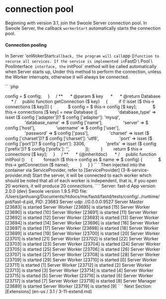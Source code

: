 # connection pool

Beginning with version 3.1, join the Swoole Server connection pool. In Swoole Server, the callback `workerStart` automatically starts the connection pool.

#### Connection pooling

In Server 'onWokerStart` callback, the program will call `app ()` function to recurse all services. If the service is implemented in `FastD \ Pool \ PoolInterface` interface, the` initPool` method will be called automatically when Server starts up, Under this method to perform the connection, unless the Worker interrupts, otherwise it will always be connected.

`` `php
<? php

namespace FastD \ Pool;

use Medoo \ Medoo;
use FastD \ Model \ Database;

class DatabasePool implements PoolInterface
{
    / **
     * @var Medoo []
     * /
    protected $ connections = [];

    / **
     * @var array
     * /
    protected $ config;

    / **
     * Database constructor.
     *
     * @param array $ config
     * /
    public function __construct (array $ config)
    {
        $ this-> config = $ config;
    }

    / **
     * @param $ key
     *
     * @return Database
     * /
    public function getConnection ($ key)
    {
        if (! isset ($ this-> connections [$ key])) {
            $ config = $ this-> config [$ key];
            $ this-> connections [$ key] = new Database ([
                'database_type' => isset ($ config ['adapter'])? $ config ['adapter']: 'mysql',
                'database_name' => $ config ['name'],
                'server' => $ config ['host'],
                'username' => $ config ['user'],
                'password' => $ config ['pass'],
                'charset' => isset ($ config ['charset'])? $ config ['charset']: 'utf8',
                'port' => isset ($ config ['port'])? $ config ['port']: 3306,
                'prefix' => isset ($ config ['prefix'])? $ config ['prefix']: '',
            ]);
        }

        return $ this-> connections [$ key];
    }

    / **
     * {@inheritdoc}
     * /
    public function initPool ()
    {
        foreach ($ this-> config as $ name => $ config) {
            $ this-> getConnection ($ name);
        }
    }
}
`` `

Then injected into the container via ServiceProvider, refer to [ServiceProvider] (3-8-service-provider.md)

Start the server, it will be connected to each worker which should be noted that all of each worker is independent, that is, if you open 20 workers, it will produce 20 connections.

`` `

Server: fast-d
App version 2.0.0 (dev)
Swoole version 1.9.5
PID file: /Users/janhuang/Documents/htdocs/me/fastd/fastd/tests/config/../runtime/pid/fast-d.pid, PID: 23683
Server udp: //0.0.0.0:9527
Server Master [23683] is started
Server Worker [23695] is started [15]
Server Worker [23690] is started [10]
Server Worker [23691] is started [11]
Server Worker [23692] is started [12]
Server Worker [23693] is started [13]
Server Worker [23694] is started [14]
Server Worker [23696] is started [16]
Server Worker [23697] is started [17]
Server Worker [23698] is started [18]
Server Worker [23699] is started [19]
Server Worker [23700] is started [20]
Server Worker [23701] is started [21]
Server Worker [23702] is started [22]
Server Worker [23703] is started [23]
Server Worker [23704] is started [24]
Server Worker [23705] is started [25]
Server Worker [23706] is started [26]
Server Worker [23707] is started [27]
Server Worker [23708] is started [28]
Server Worker [23709] is started [29]
Server Worker [23710] is started [0]
Server Worker [23711] is started [1]
Server Worker [23712] is started [2]
Server Worker [23713] is started [3]
Server Worker [23714] is started [4]
Server Worker [23715] is started [5]
Server Worker [23716] is started [6]
Server Worker [23717] is started [7]
Server Worker [23718] is started [8]
Server Manager [23689] is started
Server Worker [23719] is started [9]
`` `

Next Section: [Extensions] (en-us / 3.1 / 3-11-extend.md)